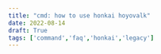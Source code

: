 ```yaml
---
title: "cmd: how to use honkai hoyovalk"
date: 2022-08-14
draft: True
tags: ['command','faq','honkai','legacy']
---
```


